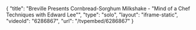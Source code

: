 {
    "title": "Breville Presents Cornbread-Sorghum Milkshake - \"Mind of a Chef Techniques with Edward Lee\"",
    "type": "solo",
    "layout": "iframe-static",
    "videoId": "6286867",
    "url": "\/tvpembed\/6286867"
}
